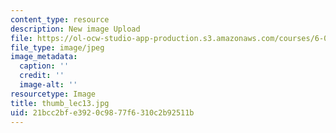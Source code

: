 ```yaml
---
content_type: resource
description: New image Upload
file: https://ol-ocw-studio-app-production.s3.amazonaws.com/courses/6-002-circuits-and-electronics-spring-2007/21bcc2bfe3920c9877f6310c2b92511b_thumb_lec13.jpg
file_type: image/jpeg
image_metadata:
  caption: ''
  credit: ''
  image-alt: ''
resourcetype: Image
title: thumb_lec13.jpg
uid: 21bcc2bf-e392-0c98-77f6-310c2b92511b
---
```


